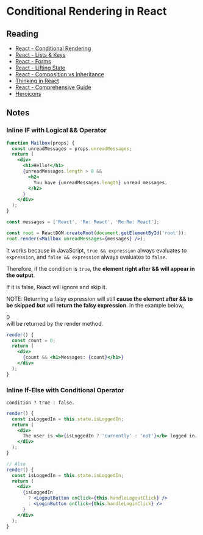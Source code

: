 # Conditional Rendering in React

## Reading

* [React - Conditional Rendering](https://reactjs.org/docs/conditional-rendering.html)
* [React - Lists & Keys](https://reactjs.org/docs/lists-and-keys.html)
* [React - Forms](https://reactjs.org/docs/forms.html)
* [React - Lifting State](https://reactjs.org/docs/lifting-state-up.html)
* [React - Composition vs Inheritance](https://reactjs.org/docs/composition-vs-inheritance.html)
* [Thinking in React](https://reactjs.org/docs/thinking-in-react.html)
* [React - Comprehensive Guide](https://tylermcginnis.com/reactjs-tutorial-a-comprehensive-guide-to-building-apps-with-react/)
* [Heroicons](https://heroicons.com/)

## Notes

### Inline IF with Logical && Operator

```jsx
function Mailbox(props) {
  const unreadMessages = props.unreadMessages;
  return (
    <div>
      <h1>Hello!</h1>
      {unreadMessages.length > 0 &&
        <h2>
          You have {unreadMessages.length} unread messages.
        </h2>
      }
    </div>
  );
}

const messages = ['React', 'Re: React', 'Re:Re: React'];

const root = ReactDOM.createRoot(document.getElementById('root')); 
root.render(<Mailbox unreadMessages={messages} />);
```

It works because in JavaScript, `true && expression` always evaluates to `expression`, and `false && expression` always evaluates to `false`.

Therefore, if the condition is `true`, the **element right after && will appear in the output**. 

If it is false, React will ignore and skip it.

NOTE: Returning a falsy expression will still **cause the element after && to be skipped** ***but*** will **return the falsy expression**. In the example below, <div>0</div> will be returned by the render method.

```jsx
render() {
  const count = 0;
  return (
    <div>
      {count && <h1>Messages: {count}</h1>}
    </div>
  );
}
```

### Inline If-Else with Conditional Operator

`condition ? true : false.`

```jsx
render() {
  const isLoggedIn = this.state.isLoggedIn;
  return (
    <div>
      The user is <b>{isLoggedIn ? 'currently' : 'not'}</b> logged in.
    </div>
  );
}

// Also
render() {
  const isLoggedIn = this.state.isLoggedIn;
  return (
    <div>
      {isLoggedIn
        ? <LogoutButton onClick={this.handleLogoutClick} />
        : <LoginButton onClick={this.handleLoginClick} />
      }
    </div>
  );
}
```
